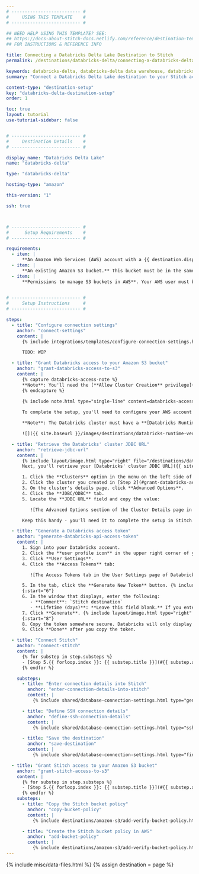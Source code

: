 ```yaml
---
# -------------------------- #
#     USING THIS TEMPLATE    #
# -------------------------- #

## NEED HELP USING THIS TEMPLATE? SEE:
## https://docs-about-stitch-docs.netlify.com/reference/destination-templates/destination-setup/
## FOR INSTRUCTIONS & REFERENCE INFO

title: Connecting a Databricks Delta Lake Destination to Stitch
permalink: /destinations/databricks-delta/connecting-a-databricks-delta-destination-to-stitch

keywords: databricks-delta, databricks-delta data warehouse, databricks-delta data warehouse, databricks-delta etl, etl to databricks-delta, databricks-delta destination
summary: "Connect a Databricks Delta Lake destination to your Stitch account."

content-type: "destination-setup"
key: "databricks-delta-destination-setup"
order: 1

toc: true
layout: tutorial
use-tutorial-sidebar: false


# -------------------------- #
#     Destination Details    #
# -------------------------- #

display_name: "Databricks Delta Lake"
name: "databricks-delta"

type: "databricks-delta"

hosting-type: "amazon"

this-version: "1"

ssh: true



# -------------------------- #
#      Setup Requirements    #
# -------------------------- #

requirements:
  - item: |
      **An Amazon Web Services (AWS) account with a {{ destination.display_name }} deployment.** Instructions for configuring a {{ destination.display_name }} deployment are outside the scope of this tutorial; our instructions assume that you have {{ destination.display_name }} up and running. Refer to [Databricks' documentation]({{ site.data.destinations.databricks-delta.resource-links.configure-aws-account }}){:target="new"} for help configuring your AWS account with Databricks.
  - item: |
      **An existing Amazon S3 bucket.** This bucket must be in the same AWS account as the Databricks deployment or have a cross-account bucket policy that allows access to the bucket from the AWS account with the Databricks deployment.
  - item: |
      **Permissions to manage S3 buckets in AWS**. Your AWS user must be able to add and modify bucket policies in the AWS account or accounts where the S3 bucket and Databricks deployment reside.
  

# -------------------------- #
#     Setup Instructions     #
# -------------------------- #

steps:
  - title: "Configure connection settings"
    anchor: "connect-settings"
    content: |
      {% include integrations/templates/configure-connection-settings.html %}

      TODO: WIP

  - title: "Grant Databricks access to your Amazon S3 bucket"
    anchor: "grant-databricks-access-to-s3"
    content: |
      {% capture databricks-access-note %}
      **Note**: You'll need the [**Allow Cluster Creation** privilege]({{ site.data.destinations.databricks-delta.resource-links.cluster-privileges | append: "#types-of-permissions" }}){:target="new"} in Databricks to complete this step.
      {% endcapture %}
      
      {% include note.html type="single-line" content=databricks-access-note %}

      To complete the setup, you'll need to configure your AWS account to allow access from Databricks. This is required to complete loading data into {{ destination.display_name }}.  Refer to [Databricks' documentation]({{ site.data.destinations.databricks-delta.resource-links.databricks-s3-access }}){:target="new"} for help configuing AWS access for Databricks.

      **Note**: The Databricks cluster must have a **[Databricks Runtime]({{ site.data.destinations.databricks-delta.resource-links.databricks-runtime }}){:target="new"} Version of 6.3 or higher** to work with Stitch. When you reach the [**Launch a new cluster with the S3 IAM role** step]({{ site.data.destinations.databricks-delta.resource-links.databricks-s3-access | append: "#step-6-launch-a-cluster-with-the-s3-iam-role" }}){:target="new"} of Databricks' **Configuring S3 access** guide, make sure you select **version 6.3 or higher**:

      ![]({{ site.baseurl }}/images/destinations/databricks-runtime-version.png)

  - title: "Retrieve the Databricks' cluster JDBC URL"
    anchor: "retrieve-jdbc-url"
    content: |
      {% include layout/image.html type="right" file="/destinations/databricks-cluster-details-page.png" alt="The Advanced Options section of the Cluster Details page in Databricks" max-width="400" enlarge=true%}
      Next, you'll retrieve your [Databricks' cluster JDBC URL]({{ site.data.destinations.databricks-delta.resource-links.connect-bi-tools }}){:target="new"}. 

      1. Click the **Clusters** option in the menu on the left side of your Databricks workspace.
      2. Click the cluster you created in [Step 2](#grant-databricks-access-to-s3).
      3. On the cluster's details page, click **Advanced Options**.
      4. Click the **JDBC/ODBC** tab. 
      5. Locate the **JDBC URL** field and copy the value:

         ![The Advanced Options section of the Cluster Details page in Databricks]({{ site.baseurl }}/images/destinations/databricks-cluster-advanced-options.png)

      Keep this handy - you'll need it to complete the setup in Stitch.

  - title: "Generate a Databricks access token"
    anchor: "generate-databricks-api-access-token"
    content: |
      1. Sign into your Databricks account.
      2. Click the **user profile icon** in the upper right corner of your Databricks workspace.
      3. Click **User Settings**.
      4. Click the **Access Tokens** tab:

         ![The Access Tokens tab in the User Settings page of Databricks]({{ site.baseurl }}/images/destinations/databricks-access-tokens-tab.png)

      5. In the tab, click the **Generate New Token** button. {% include layout/image.html type="right" file="/destinations/databricks-new-access-token.png" alt="The Generate New Token window in Databricks" max-width="400" %}
      {:start="6"}
      6. In the window that displays, enter the following: 
         - **Comment**: `Stitch destination`
         - **Lifetime (days)**: **Leave this field blank.** If you enter a value, your token will eventually expire and break the connection to Stitch.
      7. Click **Generate**. {% include layout/image.html type="right" file="/destinations/databricks-generated-token.png" alt="A newly generated access token in Databricks" max-width="400" %}
      {:start="8"}
      8. Copy the token somewhere secure. Databricks will only display the token once.
      9. Click **Done** after you copy the token.

  - title: "Connect Stitch"
    anchor: "connect-stitch"
    content: |
      {% for substep in step.substeps %}
      - [Step 5.{{ forloop.index }}: {{ substep.title }}](#{{ substep.anchor }})
      {% endfor %}

    substeps:
      - title: "Enter connection details into Stitch"
        anchor: "enter-connection-details-into-stitch"
        content: |
          {% include shared/database-connection-settings.html type="general" %}

      - title: "Define SSH connection details"
        anchor: "define-ssh-connection-details"
        content: |
          {% include shared/database-connection-settings.html type="ssh" %}

      - title: "Save the destination"
        anchor: "save-destination"
        content: |
          {% include shared/database-connection-settings.html type="finish-up" %}

  - title: "Grant Stitch access to your Amazon S3 bucket"
    anchor: "grant-stitch-access-to-s3"
    content: |
      {% for substep in step.substeps %}
      - [Step 5.{{ forloop.index }}: {{ substep.title }}](#{{ substep.anchor }})
      {% endfor %}
    substeps:
      - title: "Copy the Stitch bucket policy"
        anchor: "copy-bucket-policy"
        content: |
          {% include destinations/amazon-s3/add-verify-bucket-policy.html type="bucket-example" %}

      - title: "Create the Stitch bucket policy in AWS"
        anchor: "add-bucket-policy"
        content: |
          {% include destinations/amazon-s3/add-verify-bucket-policy.html type="add-bucket-policy" %}
---
```

{% include misc/data-files.html %}
{% assign destination = page %}